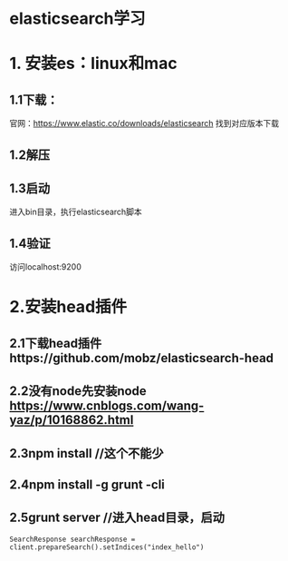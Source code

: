 # elasticsearch学习
# 1. 安装es：linux和mac
## 1.1下载：
官网：https://www.elastic.co/downloads/elasticsearch
找到对应版本下载
## 1.2解压
## 1.3启动
进入bin目录，执行elasticsearch脚本
## 1.4验证
访问localhost:9200

# 2.安装head插件
## 2.1下载head插件https://github.com/mobz/elasticsearch-head
## 2.2没有node先安装node https://www.cnblogs.com/wang-yaz/p/10168862.html
## 2.3npm install          //这个不能少
## 2.4npm install -g grunt -cli
## 2.5grunt server  //进入head目录，启动


    SearchResponse searchResponse = client.prepareSearch().setIndices("index_hello")
